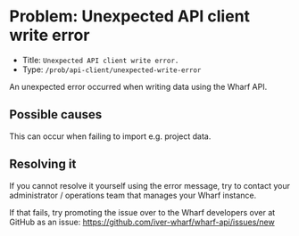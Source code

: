 # Problem: Unexpected API client write error

<!-- panels:start -->

<!-- div:right-panel -->

- Title: `Unexpected API client write error.`
- Type: `/prob/api-client/unexpected-write-error`

<!-- div:left-panel -->

An unexpected error occurred when writing data using the Wharf API.

<!-- panels:end -->

## Possible causes

This can occur when failing to import e.g. project data.

## Resolving it

If you cannot resolve it yourself using the error message, try to contact your
administrator / operations team that manages your Wharf instance.

If that fails, try promoting the issue over to the Wharf developers over at
GitHub as an issue: <https://github.com/iver-wharf/wharf-api/issues/new>

